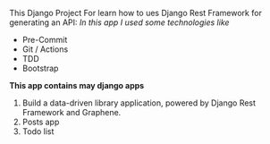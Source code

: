 This Django Project For learn how to ues Django Rest Framework for generating an API:
_In this app I used some technologies like_
 - Pre-Commit
 - Git / Actions
 - TDD
 - Bootstrap

**This app contains may django apps**
1. Build a data-driven library application, powered by Django Rest Framework and Graphene.
2.  Posts app
3. Todo list
